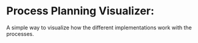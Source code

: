 # Process Planning Visualizer:

A simple way to visualize how the different implementations work with the processes.

